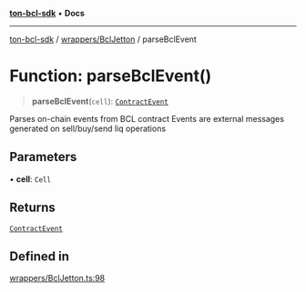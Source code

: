 [**ton-bcl-sdk**](../../../README.md) • **Docs**

***

[ton-bcl-sdk](../../../README.md) / [wrappers/BclJetton](../README.md) / parseBclEvent

# Function: parseBclEvent()

> **parseBclEvent**(`cell`): [`ContractEvent`](../type-aliases/ContractEvent.md)

Parses on-chain events from BCL contract
Events are external messages generated on sell/buy/send liq operations

## Parameters

• **cell**: `Cell`

## Returns

[`ContractEvent`](../type-aliases/ContractEvent.md)

## Defined in

[wrappers/BclJetton.ts:98](https://github.com/ton-fun-tech/ton-bcl-sdk/blob/3dee4fb16df3d2a9b10fc9541cf29b0c93974b86/src/wrappers/BclJetton.ts#L98)
